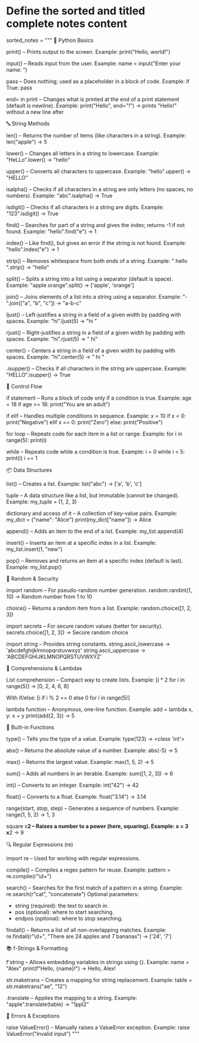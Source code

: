 # Define the sorted and titled complete notes content

sorted_notes = """
📌 Python Basics

print() – Prints output to the screen.
Example:
print("Hello, world!")

input() – Reads input from the user.
Example:
name = input("Enter your name: ")

pass – Does nothing; used as a placeholder in a block of code.
Example:
if True:
    pass

end= in print – Changes what is printed at the end of a print statement (default is newline).
Example:
print("Hello", end="!") → prints "Hello!" without a new line after


🔤 String Methods

len() – Returns the number of items (like characters in a string).
Example:
len("apple") → 5

lower() – Changes all letters in a string to lowercase.
Example:
"HeLLo".lower() → "hello"

upper() – Converts all characters to uppercase.
Example:
"hello".upper() → "HELLO"

isalpha() – Checks if all characters in a string are only letters (no spaces, no numbers).
Example:
"abc".isalpha() → True

isdigit() – Checks if all characters in a string are digits.
Example:
"123".isdigit() → True

find() – Searches for part of a string and gives the index; returns -1 if not found.
Example:
"hello".find("e") → 1

index() – Like find(), but gives an error if the string is not found.
Example:
"hello".index("e") → 1

strip() – Removes whitespace from both ends of a string.
Example:
" hello ".strip() → "hello"

split() – Splits a string into a list using a separator (default is space).
Example:
"apple orange".split() → ['apple', 'orange']

join() – Joins elements of a list into a string using a separator.
Example:
"-".join(["a", "b", "c"]) → "a-b-c"

ljust() – Left-justifies a string in a field of a given width by padding with spaces.
Example:
"hi".ljust(5) → "hi   "

rjust() – Right-justifies a string in a field of a given width by padding with spaces.
Example:
"hi".rjust(5) → "   hi"

center() – Centers a string in a field of a given width by padding with spaces.
Example:
"hi".center(5) → " hi  "

.isupper() – Checks if all characters in the string are uppercase.
Example:
"HELLO".isupper() → True


🔁 Control Flow

if statement – Runs a block of code only if a condition is true.
Example:
age = 18
if age >= 18:
    print("You are an adult")

if elif – Handles multiple conditions in sequence.
Example:
x = 10
if x < 0:
    print("Negative")
elif x == 0:
    print("Zero")
else:
    print("Positive")

for loop – Repeats code for each item in a list or range.
Example:
for i in range(5):
    print(i)

while – Repeats code while a condition is true.
Example:
i = 0
while i < 5:
    print(i)
    i += 1


📦 Data Structures

list() – Creates a list.
Example:
list("abc") → ['a', 'b', 'c']

tuple – A data structure like a list, but immutable (cannot be changed).
Example:
my_tuple = (1, 2, 3)

dictionary and access of it – A collection of key-value pairs.
Example:
my_dict = {"name": "Alice"}
print(my_dict["name"]) → Alice

append() – Adds an item to the end of a list.
Example:
my_list.append(4)

insert() – Inserts an item at a specific index in a list.
Example:
my_list.insert(1, "new")

pop() – Removes and returns an item at a specific index (default is last).
Example:
my_list.pop()


🎲 Random & Security

import random – For pseudo-random number generation.
random.randint(1, 10) → Random number from 1 to 10

choice() – Returns a random item from a list.
Example:
random.choice([1, 2, 3])

import secrets – For secure random values (better for security).
secrets.choice([1, 2, 3]) → Secure random choice

import string – Provides string constants.
string.ascii_lowercase → 'abcdefghijklmnopqrstuvwxyz'
string.ascii_uppercase → 'ABCDEFGHIJKLMNOPQRSTUVWXYZ'


🧠 Comprehensions & Lambdas

List comprehension – Compact way to create lists.
Example:
[i * 2 for i in range(5)] → [0, 2, 4, 6, 8]

With if/else:
[i if i % 2 == 0 else 0 for i in range(5)]

lambda function – Anonymous, one-line function.
Example:
add = lambda x, y: x + y
print(add(2, 3)) → 5


🧮 Built-in Functions

type() – Tells you the type of a value.
Example:
type(123) → <class 'int'>

abs() – Returns the absolute value of a number.
Example:
abs(-5) → 5

max() – Returns the largest value.
Example:
max(1, 5, 2) → 5

sum() – Adds all numbers in an iterable.
Example:
sum([1, 2, 3]) → 6

int() – Converts to an integer.
Example:
int("42") → 42

float() – Converts to a float.
Example:
float("3.14") → 3.14

range(start, stop, step) – Generates a sequence of numbers.
Example:
range(1, 5, 2) → 1, 3

square x**2 – Raises a number to a power (here, squaring).
Example:
x = 3
x**2 → 9


🔍 Regular Expressions (re)

import re – Used for working with regular expressions.

compile() – Compiles a regex pattern for reuse.
Example:
pattern = re.compile(r"\\d+")

search() – Searches for the first match of a pattern in a string.
Example:
re.search(r"cat", "concatenate")
Optional parameters:
- string (required): the text to search in.
- pos (optional): where to start searching.
- endpos (optional): where to stop searching.

findall() – Returns a list of all non-overlapping matches.
Example:
re.findall(r"\\d+", "There are 24 apples and 7 bananas") → ['24', '7']


📚 f-Strings & Formatting

f'string – Allows embedding variables in strings using {}.
Example:
name = "Alex"
print(f"Hello, {name}!") → Hello, Alex!

str.maketrans – Creates a mapping for string replacement.
Example:
table = str.maketrans("ae", "12")

.translate – Applies the mapping to a string.
Example:
"apple".translate(table) → "1ppl2"


🧪 Errors & Exceptions

raise ValueError() – Manually raises a ValueError exception.
Example:
raise ValueError("Invalid input")
"""
